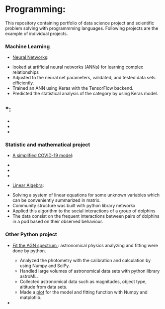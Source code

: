 # Programming:
This repository containing portfolio of data science project and scientific problem solving with programmming languages. 
Following projects are the example of individual projects. 

### Machine Learning
* [Neural Networks](https://github.com/kyugseo/Programming/blob/a6df69aff317c2c9edf8ed2ddcb530f7a247cd70/Python/Computational%20Physics/Week9_Michelle%20Moon.ipynb):
- looked at artificial neural networks (ANNs) for learning complex relationships
-	Adjusted to the neural net parameters, validated, and tested data sets efficiently.
-	Trained an ANN using Keras with the TensorFlow backend. 
-	Predicted the statistical analysis of the category by using Keras model.


*[]():
-
-
-
-


### Statistic and mathematical project
* [A simplified COVID-19 model](https://github.com/kyugseo/Programming/blob/32e1c2dc81b5643ced490fb84ad52978b5e8ca2a/matlab/covid19analysis/README.md):
-
-
-

* [Linear Algebra](https://github.com/kyugseo/Programming/blob/f2137fa6affd6be102f78055b3567215c7c5b43f/Python/Computational%20Physics/Linear%20Algebra.ipynb):
- Solving a system of linear equations for some unknown variables which can be conveniently summarized in matrix.
- Community structure was built with python library networkx
- Applied this algorithm to the social interactions of a group of dolphins
- The data consist on the frequent interactions between pairs of dolphins in a pod based on their observed behaviour.


### Other Python project

* [Fit the AGN spectrum ](https://github.com/kyugseo/Programming/blob/899b127f69b1062454e7aea004d699fb4a18c6c3/Python/Astrophysics/fitANG.py): 
astronomical physics analyzing and fitting were done by python. 
  -	Analyzed the photometry with the calibration and calculation by using Numpy and SciPy.
  -	Handled large volumes of astronomical data sets with python library astroML.
  - Collected astronomical data such as magnitudes, object type, altitude from data sets. 
  - Made a [plot](https://github.com/kyugseo/Programming/blob/899b127f69b1062454e7aea004d699fb4a18c6c3/Python/Astrophysics/SpectrumFit_AGN.png) for the model and fitting function with Numpy and matplotlib. 

* 

